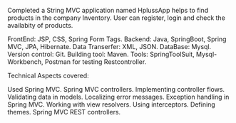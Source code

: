 Completed a String MVC application named  HplussApp helps to find products in the company Inventory. User can  register, login and check the availabity of products. 

FrontEnd: JSP, CSS, Spring Form Tags.
Backend: Java, SpringBoot, Spring MVC, JPA, Hibernate.
Data Transerfer: XML, JSON.
DataBase: Mysql.
Version control: Git.
Building tool: Maven.
Tools: SpringToolSuit, Mysql-Workbench, Postman for testing Restcontroller.

Technical Aspects covered:

Used Spring MVC.
Spring MVC controllers.
Implementing controller flows.
Validating data in models.
Localizing error messages.
Exception handling in Spring MVC.
Working with view resolvers.
Using interceptors.
Defining themes.
Spring MVC REST controllers.
